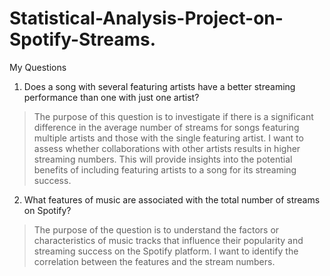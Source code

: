 # Statistical-Analysis-Project-on-Spotify-Streams.

My Questions

1.	Does a song with several featuring artists have a better streaming performance than one with just one artist? 
> The purpose of this question is to investigate if there is a significant difference in the average number of streams for songs featuring multiple artists and those with the single featuring artist. I want to assess whether collaborations with other artists results in higher streaming numbers. This will provide insights into the potential benefits of including featuring artists to a song for its streaming success.

2.	What features of music are associated with the total number of streams on Spotify?
> The purpose of the question is to understand the factors or characteristics of music tracks that influence their popularity and streaming success on the Spotify platform. I want to identify the correlation between the features and the stream numbers.
